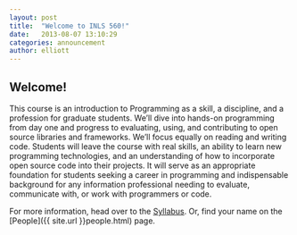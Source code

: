```yaml
---
layout: post
title:  "Welcome to INLS 560!"
date:   2013-08-07 13:10:29
categories: announcement
author: elliott
---
```


## Welcome!

This course is an introduction to Programming as a skill, a discipline, and a profession for graduate students.  We’ll dive into hands-on programming from day one and progress to evaluating, using, and contributing to open source libraries and frameworks.  We’ll focus equally on reading and writing code.  Students will leave the course with real skills, an ability to learn new programming technologies, and an understanding of how to incorporate open source code into their projects.  It will serve as an appropriate foundation for students seeking a career in programming and indispensable background for any information professional needing to evaluate, communicate with, or work with programmers or code.

For more information, head over to the [Syllabus]({{site.url}}syllabus.html).  Or, find your name on the [People]({{ site.url }}people.html) page.

